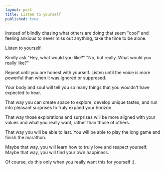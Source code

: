 ```yaml
---
layout: post
title: Listen to yourself
published: true
---
```


Instead of blindly chasing what others are doing that seem "cool" and feeling anxious to never miss out anything, take the time to be alone.

Listen to yourself.

Kindly ask "Hey, what would you like?" "No, but really. What would you really like?" 

Repeat until you are honest with yourself. Listen until the voice is more powerful than when it was ignored or suppresed. 

Your body and soul will tell you so many things that you wouldn't have expected to hear. 

That way you can create space to explore, develop unique tastes, and run into pleasant surprises to truly expand your horizon. 

That way those explorations and surprises will be more aligned with your values and what you really want, rather than those of others.

That way you will be able to last. You will be able to play the long game and finish the marathon. 

Maybe that way, you will learn how to truly love and respect yourself. Maybe that way, you will find your own happiness.

Of course, do this only when you really want this for yourself :).


